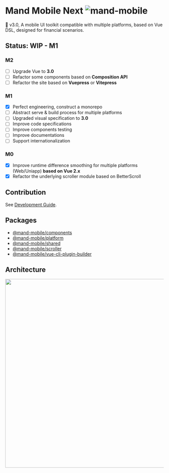 # Mand Mobile Next ![mand-mobile](https://img.shields.io/npm/v/mand-mobile/next.svg)

🐡 v3.0, A mobile UI toolkit compatible with multiple platforms, based on Vue DSL, designed for financial scenarios.

## Status: WIP - M1

### M2

- [ ] Upgrade Vue to **3.0**
- [ ] Refactor some components based on **Composition API**
- [ ] Refactor the site based on **Vuepress** or **Vitepress**

### M1

- [x] Perfect engineering, construct a monorepo
- [ ] Abstract serve & build process for multiple platforms
- [ ] Upgraded visual specification to **3.0**
- [ ] Improve code specifications
- [ ] Improve components testing
- [ ] Improve documentations
- [ ] Support internationalization

### M0

- [x] Improve runtime difference smoothing for multiple platforms (Web/Uniapp) **based on Vue 2.x**
- [x] Refactor the underlying scroller module based on BetterScroll

## Contribution

See [Development Guide](./DEVELOPMENT.md).

## Packages

* [@mand-mobile/components](./packages/components)
* [@mand-mobile/platform](./packages/platform)
* [@mand-mobile/shared](./packages/shared)
* [@mand-mobile/scroller](./packages/scroller)
* [@mand-mobile/vue-cli-plugin-builder](./packages/vue-cli-plugin-builder)

## Architecture

<img src="https://pt-starimg.didistatic.com/static/starimg/img/o7q8VJJY6l1594973217799.png" width="600" alt="" />